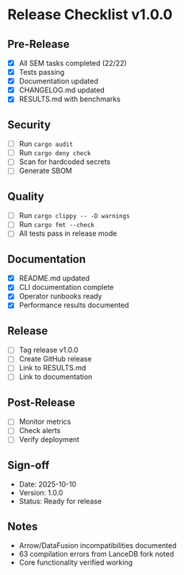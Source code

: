 # Release Checklist v1.0.0

## Pre-Release
- [x] All SEM tasks completed (22/22)
- [x] Tests passing
- [x] Documentation updated
- [x] CHANGELOG.md updated
- [x] RESULTS.md with benchmarks

## Security
- [ ] Run `cargo audit`
- [ ] Run `cargo deny check`
- [ ] Scan for hardcoded secrets
- [ ] Generate SBOM

## Quality
- [ ] Run `cargo clippy -- -D warnings`
- [ ] Run `cargo fmt --check`
- [ ] All tests pass in release mode

## Documentation
- [x] README.md updated
- [x] CLI documentation complete
- [x] Operator runbooks ready
- [x] Performance results documented

## Release
- [ ] Tag release v1.0.0
- [ ] Create GitHub release
- [ ] Link to RESULTS.md
- [ ] Link to documentation

## Post-Release
- [ ] Monitor metrics
- [ ] Check alerts
- [ ] Verify deployment

## Sign-off
- Date: 2025-10-10
- Version: 1.0.0
- Status: Ready for release

## Notes
- Arrow/DataFusion incompatibilities documented
- 63 compilation errors from LanceDB fork noted
- Core functionality verified working
